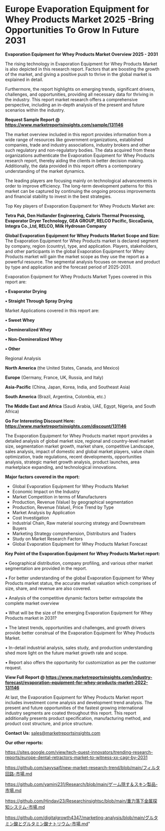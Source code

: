 # Europe Evaporation Equipment for Whey Products Market 2025 -Bring Opportunities To Grow In Future 2031

<Strong> Evaporation Equipment for Whey Products Market Overview 2025 - 2031</strong>

The rising technology in Evaporation Equipment for Whey Products Market is also depicted in this research report. Factors that are boosting the growth of the market, and giving a positive push to thrive in the global market is explained in detail.

Furthermore, the report highlights on emerging trends, significant drivers, challenges, and opportunities, providing all necessary data for thriving in the industry. This report market research offers a comprehensive perspective, including an in-depth analysis of the present and future scenarios within the industry.

<strong>Request Sample Report @ <a href=https://www.marketreportsinsights.com/sample/131146>https://www.marketreportsinsights.com/sample/131146</a></strong>

The market overview included in this report provides information from a wide range of resources like government organizations, established companies, trade and industry associations, industry brokers and other such regulatory and non-regulatory bodies. The data acquired from these organizations authenticate the Evaporation Equipment for Whey Products research report, thereby aiding the clients in better decision making. Additionally, the data provided in this report offers a contemporary understanding of the market dynamics.

The leading players are focusing mainly on technological advancements in order to improve efficiency. The long-term development patterns for this market can be captured by continuing the ongoing process improvements and financial stability to invest in the best strategies.

Top Key players of Evaporation Equipment for Whey Products Market are:

<strong>Tetra Pak, Den Hollander Engineering, Caloris Thermal Processing, Evaporator Dryer Technology, GEA GROUP, RELCO Pacific, SiccaDania, Integra Co.,Ltd, RELCO, Milk Hydrosan Company</strong>

<strong><b>Global Evaporation Equipment for Whey Products Market Scope and Size:</b></strong>
The Evaporation Equipment for Whey Products market is declared segment by company, region (country), type, and application. Players, stakeholders, and other participants in the global Evaporation Equipment for Whey Products market will gain the market scope as they use the report as a powerful resource. The segmental analysis focuses on revenue and product by type and application and the forecast period of 2025-2031.

Evaporation Equipment for Whey Products Market Types covered in this report are:

<strong>• Evaporator Drying

• Straight Through Spray Drying</strong>

Market Applications covered in this report are:

<strong>• Sweet Whey

• Demineralized Whey

• Non-Demineralized Whey

• Other</strong> 

Regional Analysis

<strong>North America</strong> (the United States, Canada, and Mexico)

<strong>Europe</strong> (Germany, France, UK, Russia, and Italy)

<strong>Asia-Pacific</strong> (China, Japan, Korea, India, and Southeast Asia)

<strong>South America</strong> (Brazil, Argentina, Colombia, etc.)

<strong>The Middle East and Africa</strong> (Saudi Arabia, UAE, Egypt, Nigeria, and South Africa)

<strong>Go For Interesting Discount Here: <a href=https://www.marketreportsinsights.com/discount/131146>https://www.marketreportsinsights.com/discount/131146</a></strong>

The Evaporation Equipment for Whey Products market report provides a detailed analysis of global market size, regional and country-level market size, segmentation market growth, market share, competitive Landscape, sales analysis, impact of domestic and global market players, value chain optimization, trade regulations, recent developments, opportunities analysis, strategic market growth analysis, product launches, area marketplace expanding, and technological innovations.

<strong><b>Major factors covered in the report:</b></strong>
<ul>
  <li>Global Evaporation Equipment for Whey Products Market </li>
  <li>Economic Impact on the Industry</li>
  <li>Market Competition in terms of Manufacturers</li>
  <li>Production, Revenue (Value) by geographical segmentation</li>
  <li>Production, Revenue (Value), Price Trend by Type</li>
  <li>Market Analysis by Application</li>
  <li>Cost Investigation</li>
  <li>Industrial Chain, Raw material sourcing strategy and Downstream Buyers</li>
  <li>Marketing Strategy comprehension, Distributors and Traders</li>
  <li>Study on Market Research Factors</li>
  <li>Global Evaporation Equipment for Whey Products Market Forecast</li>
</ul>

<strong><b>Key Point of the Evaporation Equipment for Whey Products Market report:</b></strong>

• Geographical distribution, company profiling, and various other market segmentation are provided in the report.

• For better understanding of the global Evaporation Equipment for Whey Products market status, the accurate market valuation which comprises of size, share, and revenue are also covered.

• Analysis of the competitive dynamic factors better extrapolate the complete market overview

• What will be the size of the emerging Evaporation Equipment for Whey Products market in 2031?

• The latest trends, opportunities and challenges, and growth drivers provide better construal of the Evaporation Equipment for Whey Products Market.

• In-detail industrial analysis, sales study, and production understanding shed more light on the future market growth rate and scope.

• Report also offers the opportunity for customization as per the customer request.

<strong><b>View Full Report @ <a href=https://www.marketreportsinsights.com/industry-forecast/evaporation-equipment-for-whey-products-market-2022-131146>https://www.marketreportsinsights.com/industry-forecast/evaporation-equipment-for-whey-products-market-2022-131146</a></b></strong>


At last, the Evaporation Equipment for Whey Products Market report includes investment come analysis and development trend analysis. The present and future opportunities of the fastest growing international industry segments are coated throughout this report. This report additionally presents product specification, manufacturing method, and product cost structure, and price structure.

<strong>Contact Us:</strong>
sales@marketreportsinsights.com

<strong>Our other reports:</strong>

<a href=https://sites.google.com/view/tech-quest-innovators/trending-research-reports/europe-dental-retractors-market-to-witness-xx-cagr-by-2031>https://sites.google.com/view/tech-quest-innovators/trending-research-reports/europe-dental-retractors-market-to-witness-xx-cagr-by-2031</a>

<a href=https://github.com/sayysaif/new-market-research-trend/blob/main/フィルタ回路-市場.md>https://github.com/sayysaif/new-market-research-trend/blob/main/フィルタ回路-市場.md</a>

<a href=https://github.com/yamini231/Research/blob/main/ゲーム隠す＆スキン製品-市場.md>https://github.com/yamini231/Research/blob/main/ゲーム隠す＆スキン製品-市場.md</a>

<a href=https://github.com/Hindavi23/Researchinsightsc/blob/main/重力落下金属探知システム-市場.md>https://github.com/Hindavi23/Researchinsightsc/blob/main/重力落下金属探知システム-市場.md</a>

<a href=https://github.com/digitalgrowth4347/marketing-analysis/blob/main/グルタミン酸とグルタミン酸ナトリウム-市場.md>https://github.com/digitalgrowth4347/marketing-analysis/blob/main/グルタミン酸とグルタミン酸ナトリウム-市場.md</a>"

